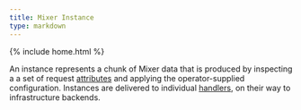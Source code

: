 ```yaml
---
title: Mixer Instance
type: markdown
---
```

{% include home.html %}

An instance represents a chunk of Mixer data that is produced by inspecting a
a set of request [attributes](#attribute) and applying the operator-supplied configuration.
Instances are delivered to individual [handlers](#mixer-handler), on their way to
infrastructure backends.
